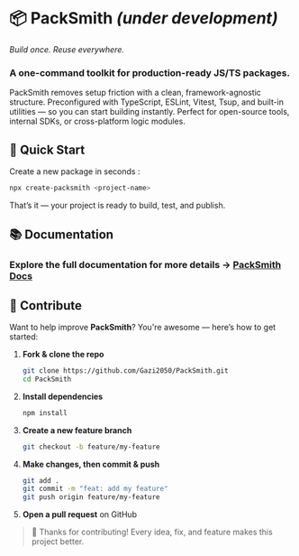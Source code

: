 # 📦 PackSmith *(under development)*

*Build once. Reuse everywhere.*

### A one-command toolkit for production-ready JS/TS packages.
PackSmith removes setup friction with a clean, framework-agnostic structure.
Preconfigured with TypeScript, ESLint, Vitest, Tsup, and built-in utilities — so you can start building instantly.
Perfect for open-source tools, internal SDKs, or cross-platform logic modules.

## 🚀 Quick Start

Create a new package in seconds :

```bash
npx create-packsmith <project-name>
```

That’s it — your project is ready to build, test, and publish.

## 📚 Documentation

### Explore the full documentation for more details → **[PackSmith Docs](https://packsmith.vercel.app)**

## 🙌 Contribute

Want to help improve **PackSmith**? You're awesome — here’s how to get started:

1. **Fork & clone the repo**

   ```bash
   git clone https://github.com/Gazi2050/PackSmith.git
   cd PackSmith
   ```

2. **Install dependencies**

   ```bash
   npm install
   ```

3. **Create a new feature branch**

   ```bash
   git checkout -b feature/my-feature
   ```

4. **Make changes, then commit & push**

   ```bash
   git add .
   git commit -m "feat: add my feature"
   git push origin feature/my-feature
   ```

5. **Open a pull request** on GitHub

> 💚 Thanks for contributing! Every idea, fix, and feature makes this project better.
